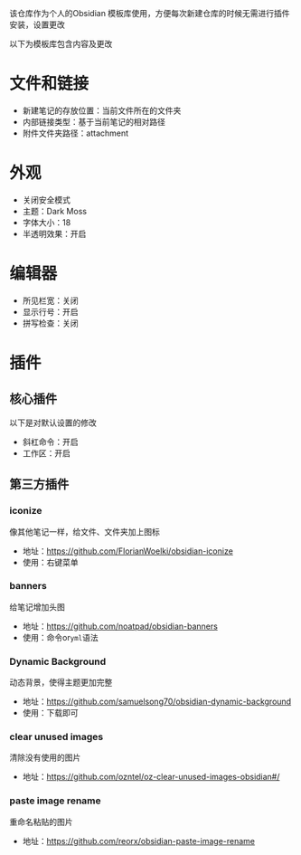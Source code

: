 该仓库作为个人的Obsidian 模板库使用，方便每次新建仓库的时候无需进行插件安装，设置更改

以下为模板库包含内容及更改

# 文件和链接
- 新建笔记的存放位置：当前文件所在的文件夹
- 内部链接类型：基于当前笔记的相对路径
- 附件文件夹路径：attachment

# 外观
- 关闭安全模式
- 主题：Dark Moss
- 字体大小：18
- 半透明效果：开启
# 编辑器
- 所见栏宽：关闭
- 显示行号：开启
- 拼写检查：关闭

# 插件
## 核心插件
以下是对默认设置的修改
- 斜杠命令：开启
- 工作区：开启

## 第三方插件
### iconize
像其他笔记一样，给文件、文件夹加上图标
- 地址：https://github.com/FlorianWoelki/obsidian-iconize
- 使用：右键菜单

### banners
给笔记增加头图
- 地址：https://github.com/noatpad/obsidian-banners
- 使用：命令or`yml`语法

### Dynamic Background
动态背景，使得主题更加完整
- 地址：https://github.com/samuelsong70/obsidian-dynamic-background
- 使用：下载即可

### clear unused images
清除没有使用的图片
- 地址：https://github.com/ozntel/oz-clear-unused-images-obsidian#/

### paste image rename
重命名粘贴的图片
- 地址：https://github.com/reorx/obsidian-paste-image-rename


